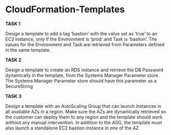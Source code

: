 # CloudFormation-Templates


**TASK 1**

Design a template to add a tag ‘bastion’ with the value set as ‘true’ to an EC2 instance, only if the Environment is ‘prod’ and Task is ‘bastion’. The values for the Environment and Task are retrieved from Parameters defined in the same template.


**TASK 2**

Design a template to create an RDS instance and retrieve the DB Password dynamically in the template, from the Systems Manager Parameter store. The Systems Manager Parameter store should have this parameter as a SecureString


**TASK 3**


Design a template with an AutoScaling Group that can launch instances in all available AZs in a region. Make sure the AZs are dynamically retrieved so the customer can deploy them to any region and the template should work without any manual intervention. In addition to the ASG, the template must also launch a standalone EC2 bastion instance in one of the AZ
